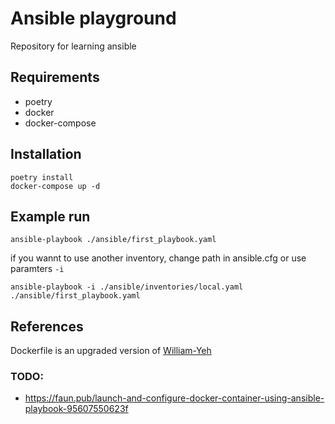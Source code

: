 # Ansible playground
Repository for learning ansible 

## Requirements
* poetry
* docker
* docker-compose

## Installation
```shell
poetry install
docker-compose up -d
```

## Example run
```shell
ansible-playbook ./ansible/first_playbook.yaml
```
if you wannt to use another inventory, change path in ansible.cfg or use paramters `-i`
```shell
ansible-playbook -i ./ansible/inventories/local.yaml ./ansible/first_playbook.yaml
```




## References
Dockerfile is an upgraded version of [William-Yeh](https://github.com/William-Yeh/docker-ansible/blob/master/1.9-ubuntu14.04/Dockerfile)

### TODO:
* https://faun.pub/launch-and-configure-docker-container-using-ansible-playbook-95607550623f
